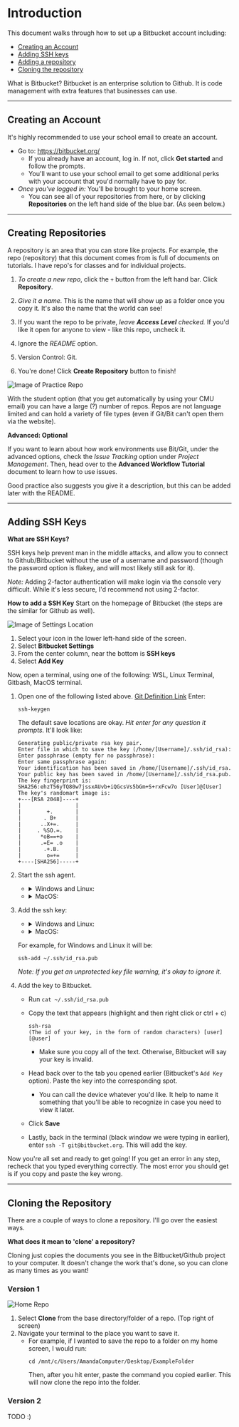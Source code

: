 # Introduction
This document walks through how to set up a Bitbucket account including:
* [Creating an Account](#H1)
* [Adding SSH keys](#H2)
* [Adding a repository](#H3)
* [Cloning the repository](#H4)


What is Bitbucket? Bitbucket is an enterprise solution to Github. It is code management with extra features that businesses can use.

---
## <a name = "H1"></a>Creating an Account
It's highly recommended to use your school email to create an account.
* Go to: https://bitbucket.org/ 
    * If you already have an account, log in. If not, click __Get started__ and follow the prompts.
    * You'll want to use your school email to get some additional perks with your account that you'd normally have to pay for.
* _Once you've logged in:_ You'll be brought to your home screen.
    * You can see all of your repositories from here, or by clicking __Repositories__ on the left hand side of the blue bar. (As seen below.)

---
## <a name = "H2"></a>Creating Repositories
A repository is an area that you can store like projects. For example, the repo (repository) that this document comes from is full of documents on tutorials. I have repo's for classes and for individual projects.

1. _To create a new repo_, click the `+` button from the left hand bar. Click __Repository__.

2. _Give it a name._ This is the name that will show up as a folder once you copy it. It's also the name that the world can see!

3. If you want the repo to be private, _leave __Access Level__ checked._ If you'd like it open for anyone to view - like this repo, uncheck it.

4. Ignore the _README_ option.

5. Version Control: Git.

6. You're done! Click __Create Repository__ button to finish!

![Image of Practice Repo](./Pictures/Practice.png)


With the student option (that you get automatically by using your CMU email) you can have a large (?) number of repos. Repos are not language limited and can hold a variety of file types (even if Git/Bit can't open them via the website).

__Advanced: Optional__

If you want to learn about how work environments use Bit/Git, under the advanced options, check the _Issue Tracking_ option under _Project Management_. Then, head over to the __Advanced Workflow Tutorial__ document to learn how to use issues.

Good practice also suggests you give it a description, but this can be added later with the README.

---
## <a name = "H3"></a>Adding SSH Keys
__What are SSH Keys?__

 SSH keys help prevent man in the middle attacks, and allow you to connect to Github/Bitbucket without the use of a username and password (though the password option is flakey, and will most likely still ask for it).

<i>Note:</i> Adding 2-factor authentication will make login via the console very difficult. While it's less secure, I'd recommend not using 2-factor.

__How to add a SSH Key__
Start on the homepage of Bitbucket (the steps are the similar for Github as well).

![Image of Settings Location](./Pictures/Focus.jpg)

1. Select your icon in the lower left-hand side of the screen.
2. Select __Bitbucket Settings__
3. From the center column, near the bottom is __SSH keys__
4. Select __Add Key__

Now, open a terminal, using one of the following: WSL, Linux Terminal, Gitbash, MacOS terminal.
1. Open one of the following listed above. [Git Definition Link](https://confluence.atlassian.com/x/X4FmKw) 
Enter:

    ```
    ssh-keygen
    ```
    The default save locations are okay. _Hit enter for any question it prompts._ It'll look like:

    ```
    Generating public/private rsa key pair.
    Enter file in which to save the key (/home/[Username]/.ssh/id_rsa):
    Enter passphrase (empty for no passphrase):
    Enter same passphrase again:
    Your identification has been saved in /home/[Username]/.ssh/id_rsa.
    Your public key has been saved in /home/[Username]/.ssh/id_rsa.pub.
    The key fingerprint is:
    SHA256:ehzT56yTQ80w7jssxAUvb+iQGcsVs5bGm+S+rxFcw7o [User]@[User]
    The key's randomart image is:
    +---[RSA 2048]----+
    |                 |
    |        +.       |
    |       . B+      |
    |      ..X+=.     |
    |     . %SO.=.    |
    |      *oB==+o    |
    |      .=E= .o    |
    |       .+.B.     |
    |        o=+=     |
    +----[SHA256]-----+
    ```
2. Start the ssh agent.

    * <details><summary>Windows and Linux:</summary>
        <p>

        ```
        eval $(ssh-agent) 
        ```
        </p>
        </details>
        
    * <details><summary>MacOS:</summary>
        <p>

        ```
        eval `ssh-agent`
        ```
        </p>
        </details>

3. Add the ssh key:
    * <details><summary>Windows and Linux:</summary>
        <p>

        ```
        ssh-add ~/.ssh/<private_key_file> 
        ```
        </p>
        </details>
    * <details><summary>MacOS:</summary>
        <p>

        ```
        ssh-add -K ~/.ssh/<private_key_file> 
        ```
        </p>
        </details>
    For example, for Windows and Linux it will be:
    ```
    ssh-add ~/.ssh/id_rsa.pub
    ```
    _Note: If you get an unprotected key file warning, it's okay to ignore it._
4. Add the key to Bitbucket.
    * Run `cat ~/.ssh/id_rsa.pub`

    * Copy the text that appears (highlight and then right click or ctrl + c)
        ```
        ssh-rsa
        (The id of your key, in the form of random characters) [user][@user]
        ```
        * Make sure you copy all of the text. Otherwise, Bitbucket will say your key is invalid.

    * Head back over to the tab you opened earlier (Bitbucket's `Add Key` option). Paste the key into the corresponding spot.
        * You can call the device whatever you'd like. It help to name it something that you'll be able to recognize in case you need to view it later.
    
    * Click __Save__

    * Lastly, back in the terminal (black window we were typing in earlier), enter `ssh -T git@bitbucket.org`. This will add the key.

Now you're all set and ready to get going! If you get an error in any step, recheck that you typed everything correctly. The most error you should get is if you copy and paste the key wrong.

---
## <a name = "H4"></a>Cloning the Repository

There are a couple of ways to clone a repository. I'll go over the easiest ways.

__What does it mean to 'clone' a repository?__

Cloning just copies the documents you see in the Bitbucket/Github project to your computer. It doesn't change the work that's done, so you can clone as many times as you want!

### Version 1
![Home Repo](./Pictures/homeRepo.png)

1. Select __Clone__ from the base directory/folder of a repo. (Top right of screen)
2. Navigate your terminal to the place you want to save it.
    * For example, if I wanted to save the repo to a folder on my home screen, I would run:
        ```
        cd /mnt/c/Users/AmandaComputer/Desktop/ExampleFolder
        ```
        Then, after you hit enter, paste the command you copied earlier. This will now clone the repo into the folder.

### Version 2
TODO :)
